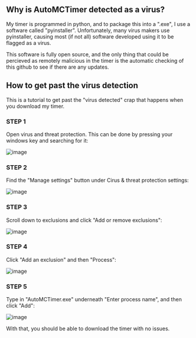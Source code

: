 ## Why is AutoMCTimer detected as a virus?

My timer is programmed in python, and to package this into a ".exe", I use a software called "pyinstaller". Unfortunately, many virus makers use pyinstaller, causing most (if not all) software developed using it to be flagged as a virus.

This software is fully open source, and the only thing that could be percieved as remotely malicious in the timer is the automatic checking of this github to see if there are any updates.

## How to get past the virus detection

This is a tutorial to get past the "virus detected" crap that happens when you download my timer.

### STEP 1

Open virus and threat protection. This can be done by pressing your windows key and searching for it:

![image](https://user-images.githubusercontent.com/59705125/121611729-4c75e300-ca2f-11eb-865c-b4c822447d9d.png)


### STEP 2

Find the "Manage settings" button under Cirus & threat protection settings:

![image](https://user-images.githubusercontent.com/59705125/121611947-d0c86600-ca2f-11eb-82ec-c57212b2a9fd.png)

### STEP 3

Scroll down to exclusions and click "Add or remove exclusions":

![image](https://user-images.githubusercontent.com/59705125/121612023-f6ee0600-ca2f-11eb-8361-168018b6f21f.png)

### STEP 4

Click "Add an exclusion" and then "Process":

![image](https://user-images.githubusercontent.com/59705125/121612113-23098700-ca30-11eb-854b-6596d1d9a119.png)

### STEP 5

Type in "AutoMCTimer.exe" underneath "Enter process name", and then click "Add":

![image](https://user-images.githubusercontent.com/59705125/121612232-59df9d00-ca30-11eb-8c77-bf8cf5bf2bfc.png)


With that, you should be able to download the timer with no issues.

